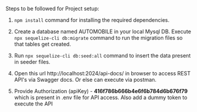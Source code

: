 Steps to be followed for Project setup:

1. ```npm install``` command for installing the required dependencies.

2. Create a database named AUTOMOBILE in your local Mysql DB. Execute ```npx sequelize-cli db:migrate``` command to run the migration files so that tables get created.

3. Run ```npx sequelize-cli db:seed:all``` command to insert the data present in seeder files.

4. Open this url http://localhost:2024/api-docs/ in browser to access REST API's via Swagger docs. Or else can execute via postman.

5. Provide Authorization (apiKey) - **416f786b666b4e6f6b784d6b676f79** which is present in .env file for API access. Also add a dummy token to execute the API

